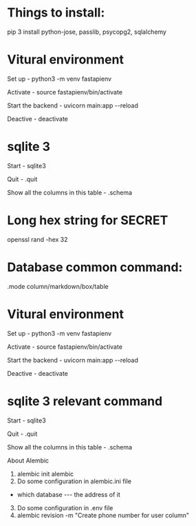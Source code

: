 # Things to install:

pip 3 install python-jose, passlib, psycopg2, sqlalchemy

# Vitural environment

Set up - python3 -m venv fastapienv

Activate - source fastapienv/bin/activate

Start the backend - uvicorn main:app --reload

Deactive - deactivate

# sqlite 3

Start - sqlite3

Quit - .quit

Show all the columns in this table - .schema

# Long hex string for SECRET

openssl rand -hex 32

# Database common command:

.mode column/markdown/box/table

# Vitural environment

Set up - python3 -m venv fastapienv

Activate - source fastapienv/bin/activate

Start the backend - uvicorn main:app --reload

Deactive - deactivate

# sqlite 3 relevant command

Start - sqlite3

Quit - .quit

Show all the columns in this table - .schema

About Alembic

1. alembic init alembic
2. Do some configuration in alembic.ini file

- which database --- the address of it

3. Do some configuration in .env file
4. alembic revision -m "Create phone number for user column"
